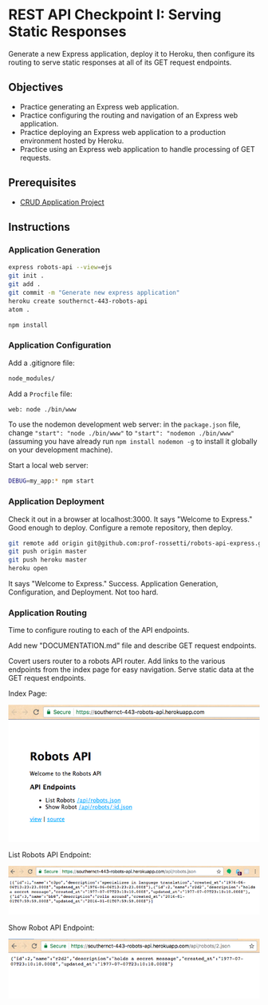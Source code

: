# REST API Checkpoint I: Serving Static Responses

Generate a new Express application, deploy it to Heroku, then configure its routing to serve static responses at all of its GET request endpoints.

## Objectives

  + Practice generating an Express web application.
  + Practice configuring the routing and navigation of an Express web application.
  + Practice deploying an Express web application to a production environment hosted by Heroku.
  + Practice using an Express web application to handle processing of GET requests.

## Prerequisites

  + [CRUD Application Project](/projects/crud-application/project.md)

## Instructions

### Application Generation

```` sh
express robots-api --view=ejs
git init .
git add .
git commit -m "Generate new express application"
heroku create southernct-443-robots-api
atom .
````

```` sh
npm install
````

### Application Configuration

Add a .gitignore file:

```` sh
node_modules/
````

Add a `Procfile` file:

```` sh
web: node ./bin/www
````

To use the nodemon development web server: in the `package.json` file, change `"start": "node ./bin/www"` to `"start": "nodemon ./bin/www"` (assuming you have already run `npm install nodemon -g` to install it globally on your development machine).

Start a local web server:

```` sh
DEBUG=my_app:* npm start
````

### Application Deployment

Check it out in a browser at localhost:3000. It says "Welcome to Express." Good enough to deploy. Configure a remote repository, then deploy.

```` sh
git remote add origin git@github.com:prof-rossetti/robots-api-express.git
git push origin master
git push heroku master
heroku open
````

It says "Welcome to Express." Success. Application Generation, Configuration, and Deployment. Not too hard.

### Application Routing

Time to configure routing to each of the API endpoints.

Add new "DOCUMENTATION.md" file and describe GET request endpoints.

Covert users router to a robots API router. Add links to the various endpoints from the index page for easy navigation. Serve static data at the GET request endpoints.

Index Page:

![A homepage with a welcome heading and some links to various API endpoints](index-page.png)

List Robots API Endpoint:

![A JSON response containing an array of robot objects.](list-robots-endpoint.png)

Show Robot API Endpoint:

![A JSON response containing a robot object.](show-robot-endpoint.png)
